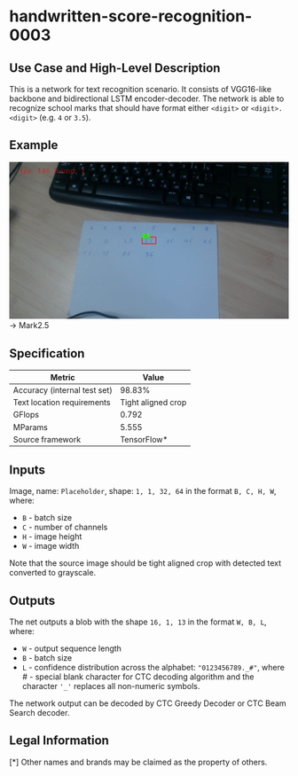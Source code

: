 # handwritten-score-recognition-0003

## Use Case and High-Level Description

This is a network for text recognition scenario. It consists of VGG16-like backbone and bidirectional LSTM encoder-decoder.
The network is able to recognize school marks that should have format either `<digit>` or `<digit>.<digit>`
(e.g. `4` or `3.5`).

## Example

![](./assets/shot_25.png) -> Mark2.5

## Specification

| Metric                                         | Value              |
|------------------------------------------------|--------------------|
| Accuracy (internal test set)                   | 98.83%             |
| Text location requirements                     | Tight aligned crop |
| GFlops                                         | 0.792              |
| MParams                                        | 5.555              |
| Source framework                               | TensorFlow\*       |

## Inputs

Image, name: `Placeholder`, shape: `1, 1, 32, 64` in the format `B, C, H, W`, where:

- `B` - batch size
- `C` - number of channels
- `H` - image height
- `W` - image width

Note that the source image should be tight aligned crop with detected text converted to grayscale.

## Outputs

The net outputs a blob with the shape `16, 1, 13` in the format `W, B, L`, where:

- `W` - output sequence length
- `B` - batch size
- `L` - confidence distribution across the alphabet: `"0123456789._#"`, where # - special blank character for CTC decoding algorithm and the character `'_'` replaces all non-numeric symbols.

The network output can be decoded by CTC Greedy Decoder or CTC Beam Search decoder.

## Legal Information
[*] Other names and brands may be claimed as the property of others.
